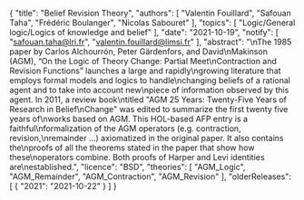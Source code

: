 {
    "title": "Belief Revision Theory",
    "authors": [
        "Valentin Fouillard",
        "Safouan Taha",
        "Frédéric Boulanger",
        "Nicolas Sabouret"
    ],
    "topics": [
        "Logic/General logic/Logics of knowledge and belief"
    ],
    "date": "2021-10-19",
    "notify": [
        "safouan.taha@lri.fr",
        "valentin.fouillard@limsi.fr"
    ],
    "abstract": "\nThe 1985 paper by Carlos Alchourrón, Peter Gärdenfors, and David\nMakinson (AGM), “On the Logic of Theory Change: Partial Meet\nContraction and Revision Functions” launches a large and rapidly\ngrowing literature that employs formal models and logics to handle\nchanging beliefs of a rational agent and to take into account new\npiece of information observed by this agent. In 2011, a review book\ntitled \"AGM 25 Years: Twenty-Five Years of Research in Belief\nChange\" was edited to summarize the first twenty five years of\nworks based on AGM.  This  HOL-based  AFP entry is a faithful\nformalization of the AGM operators (e.g. contraction, revision,\nremainder ...) axiomatized in the original paper. It also contains the\nproofs of all the theorems stated in the paper that show how these\noperators combine. Both proofs of Harper and Levi identities are\nestablished.",
    "licence": "BSD",
    "theories": [
        "AGM_Logic",
        "AGM_Remainder",
        "AGM_Contraction",
        "AGM_Revision"
    ],
    "olderReleases": [
        {
            "2021": "2021-10-22"
        }
    ]
}